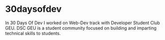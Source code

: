 # 30daysofdev
In 30 Days Of Dev I worked on Web-Dev track with Developer Student Club GEU. DSC GEU is a student community focused on building and imparting technical skills to students.
